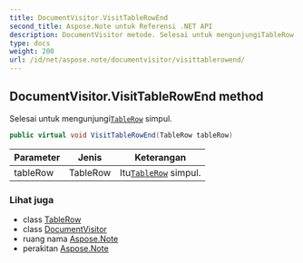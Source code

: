 ```yaml
---
title: DocumentVisitor.VisitTableRowEnd
second_title: Aspose.Note untuk Referensi .NET API
description: DocumentVisitor metode. Selesai untuk mengunjungiTableRow simpul.
type: docs
weight: 200
url: /id/net/aspose.note/documentvisitor/visittablerowend/
---
```

## DocumentVisitor.VisitTableRowEnd method

Selesai untuk mengunjungi[`TableRow`](../../tablerow/) simpul.

```csharp
public virtual void VisitTableRowEnd(TableRow tableRow)
```

| Parameter | Jenis | Keterangan |
| --- | --- | --- |
| tableRow | TableRow | Itu[`TableRow`](../../tablerow/) simpul. |

### Lihat juga

* class [TableRow](../../tablerow/)
* class [DocumentVisitor](../)
* ruang nama [Aspose.Note](../../documentvisitor/)
* perakitan [Aspose.Note](../../../)


